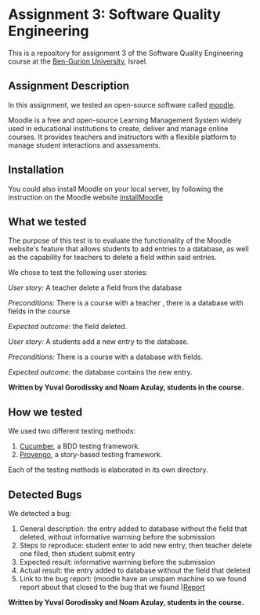 # Assignment 3: Software Quality Engineering
This is a repository for assignment 3 of the Software Quality Engineering course at the [Ben-Gurion University](https://in.bgu.ac.il/), Israel.

## Assignment Description
In this assignment, we tested an open-source software called [moodle](https://moodle.bgu.ac.il/).

Moodle is a free and open-source Learning Management System widely used in educational institutions to create, deliver and manage online courses. 
It provides teachers and instructors with a flexible platform to manage student interactions and assessments.


## Installation
You could also install Moodle on your local server, by following the instruction on the Moodle website
[installMoodle](https://docs.moodle.org/32/en/Installing_Moodle)

## What we tested


The purpose of this test is to evaluate the functionality of the Moodle website's feature that allows students to add entries to a database, as well as the capability for teachers to delete a field within said entries.

We chose to test the following user stories: 

*User story:* A teacher delete a field from the database

*Preconditions:* There is a course with a teacher , there is a database with fields in the course

*Expected outcome:* the field deleted.

*User story:* A students add a new entry to the database.

*Preconditions:* There is a course with a database with fields.

*Expected outcome:* the database contains the new entry.



**Written by Yuval Gorodissky and Noam Azulay, students in the course.**


## How we tested
We used two different testing methods:
1. [Cucumber](https://cucumber.io/), a BDD testing framework.
2. [Provengo](https://provengo.tech/), a story-based testing framework.

Each of the testing methods is elaborated in its own directory. 

## Detected Bugs
We detected a bug:
   1. General description: the entry added to database without the field that deleted, without informative warrning before the submission
   2. Steps to reproduce: student enter to add new entry, then teacher delete one filed, then student submit entry
   3. Expected result: informative warrning before the submission
   4. Actual result: the entry added to database without the field that deleted
   5. Link to the bug report: (moodle have an unspam machine so we found report about that closed to the bug that we found )[Report](https://tracker.moodle.org/browse/MDL-46765)



**Written by Yuval Gorodissky and Noam Azulay, students in the course.**


